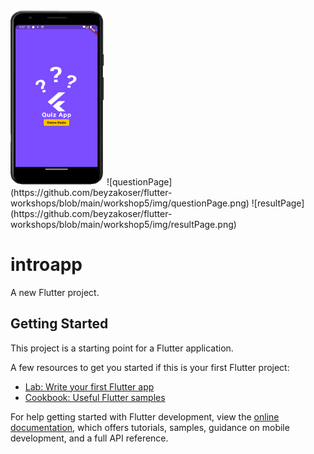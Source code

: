 
<img src="https://github.com/beyzakoser/flutter-workshops/blob/main/workshop5/img/homePage.png" width="150" height="280">
![questionPage](https://github.com/beyzakoser/flutter-workshops/blob/main/workshop5/img/questionPage.png)
![resultPage](https://github.com/beyzakoser/flutter-workshops/blob/main/workshop5/img/resultPage.png)


# introapp

A new Flutter project.

## Getting Started

This project is a starting point for a Flutter application.

A few resources to get you started if this is your first Flutter project:

- [Lab: Write your first Flutter app](https://docs.flutter.dev/get-started/codelab)
- [Cookbook: Useful Flutter samples](https://docs.flutter.dev/cookbook)

For help getting started with Flutter development, view the
[online documentation](https://docs.flutter.dev/), which offers tutorials,
samples, guidance on mobile development, and a full API reference.

